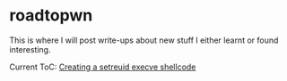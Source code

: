# roadtopwn
This is where I will post write-ups about new stuff I either learnt or found interesting.


Current ToC:
[Creating a setreuid execve shellcode](https://github.com/Mymaqn/roadtopwn/tree/main/shellcode/Creating_reuid_execve_shellcode)
